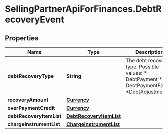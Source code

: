 # SellingPartnerApiForFinances.DebtRecoveryEvent

## Properties
Name | Type | Description | Notes
------------ | ------------- | ------------- | -------------
**debtRecoveryType** | **String** | The debt recovery type.  Possible values:  * DebtPayment  * DebtPaymentFailure  *DebtAdjustment | [optional] 
**recoveryAmount** | [**Currency**](Currency.md) |  | [optional] 
**overPaymentCredit** | [**Currency**](Currency.md) |  | [optional] 
**debtRecoveryItemList** | [**DebtRecoveryItemList**](DebtRecoveryItemList.md) |  | [optional] 
**chargeInstrumentList** | [**ChargeInstrumentList**](ChargeInstrumentList.md) |  | [optional] 
